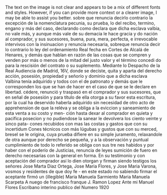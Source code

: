 The text on the image is not clear and appears to be a mix of different fonts and styles. However, if you can provide more context or a clearer image, I may be able to assist you better.
sobre que renuncia decirlo contrario la excepción de la nomenclatura pecunia, su prueba, lo del recibo, termino, engano y más del caso, declarando como declara que dicha esclava valbia, no vale más, y aunque más vale de su demacia le hace gracia y do
nación al comprador, y sus sucesores, buena, pura, mera, perfecta, e irrevocable intervivos con la insinuacion y renuncia necesaria, sobreque renuncia decir lo contrario lo ley
del ordenamiento Real fecha en Cortes de Alcalá de Henares, y
demás que hablan en razón de las cosas que se compren y venden
por más o menos de la mitad del justo valor y el término concedi
do para la rescisión del contrato o su suplemento. Mediante lo
Despacho de la Real Audiencia de Madrid, 16V, donde se decíste, quita y aparta del derecho acción, posesión, propiedad y señorío y dominio que a dicha esclava Valbina tenía adquirido y todos con el de patronato y demás que le corresponden los que se han de hacer en el caso de que se le declare en libertad.
cédere, renunció y traspasó en el comprador y sus sucesores, que en señal de posesión y para título de ella otorga a su favor esta escritura, por la cual ha deservido haberla adquirido sin necesidad de otro acto de apprehension de que la reléva y se obliga
a la eviccion y saneamiento de esta venta a su costo y men- ción hasta dexar al comprador en quieta y pacifica posecion y no pudiendose la sanear le devolvera los ciento veinte y sinco pata- cones recubidos con mas las costas y gastos que con su incertidum
Cones técnicos con más lúgubas y gustos que con su merced, bresel se le origina, cuya prueba difiere en su simple juramento, relaxandole de otra aunque por derecho se pequeña, y a la observación y puntual cumplimiento de todo lo referido se obliga con sus tre
nes habidos y por haber con el poderío de Justicias, renuncia de leyes sumición de fuero en derecho necesarias con la general en forma. En su testimonio y con aceptación del comprador así lo dien otorgan y firman siendo testigos los señores Jose Marta
Diaz Ortega, Jose Maria Flores, y Jose Maria Varona, vosmos
y residentes de que doy fe - en este estado no sabiendo firmar
el aceptante firmó un (illegible)
Maria Manuela Sarmiento
Maria Manuela Scarpeta
A nuego de francisco franque
J. Ramon Lopez
Ante mi Manuel Flores
Escribano interino publico del Numero
1920